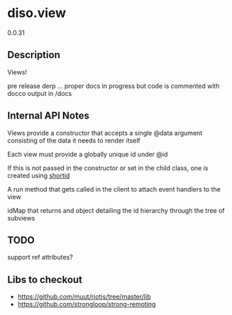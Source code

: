 diso.view
=========

0.0.31

Description
-----------
Views!

pre release derp ... proper docs in progress but code is commented with docco output in /docs

Internal API Notes
------------------

Views provide a constructor that accepts a single @data argument consisting of the data it needs to render itself


Each view must provide a globally unique id under @id

If this is not passed in the constructor or set in the child class, one is created using [shortid](https://github.com/dylang/shortid/)


A run method that gets called in the client to attach event handlers to the view

idMap that returns and object detailing the id hierarchy through the tree of subviews


TODO
----



support ref attributes?

Libs to checkout
----------------
- https://github.com/muut/riotjs/tree/master/lib
- https://github.com/strongloop/strong-remoting

